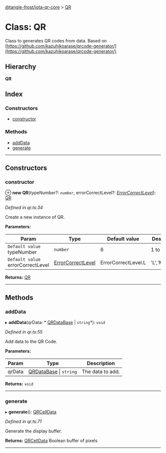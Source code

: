 [@tangle-frost/iota-qr-core](../README.md) > [QR](../classes/qr.md)

# Class: QR

Class to generates QR codes from data. Based on [https://github.com/kazuhikoarase/qrcode-generator/](https://github.com/kazuhikoarase/qrcode-generator/)

## Hierarchy

**QR**

## Index

### Constructors

* [constructor](qr.md#constructor)

### Methods

* [addData](qr.md#adddata)
* [generate](qr.md#generate)

---

## Constructors

<a id="constructor"></a>

###  constructor

⊕ **new QR**(typeNumber?: *`number`*, errorCorrectLevel?: *[ErrorCorrectLevel](../enums/errorcorrectlevel.md)*): [QR](qr.md)

*Defined in qr.ts:34*

Create a new instance of QR.

**Parameters:**

| Param | Type | Default value | Description |
| ------ | ------ | ------ | ------ |
| `Default value` typeNumber | `number` | 6 |  1 to 40 |
| `Default value` errorCorrectLevel | [ErrorCorrectLevel](../enums/errorcorrectlevel.md) |  ErrorCorrectLevel.L |  'L','M','Q','H' |

**Returns:** [QR](qr.md)

___

## Methods

<a id="adddata"></a>

###  addData

▸ **addData**(qrData: * [QRDataBase](qrdatabase.md) &#124; `string`*): `void`

*Defined in qr.ts:55*

Add data to the QR Code.

**Parameters:**

| Param | Type | Description |
| ------ | ------ | ------ |
| qrData |  [QRDataBase](qrdatabase.md) &#124; `string`|  The data to add. |

**Returns:** `void`

___
<a id="generate"></a>

###  generate

▸ **generate**(): [QRCellData](../#qrcelldata)

*Defined in qr.ts:71*

Generate the display buffer.

**Returns:** [QRCellData](../#qrcelldata)
Boolean buffer of pixels

___

